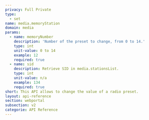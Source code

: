 ```yaml
---
privacy: Full Private
type:
  - set
name: media.memoryStation
domain: media
params:
  - name: memoryNumber
    description: 'Number of the preset to change, from 0 to 14.'
    type: int
    unit-value: 0 to 14
    example: 12
    required: true
  - name: sid
    description: Retrieve SID in media.stationsList.
    type: int
    unit-value: n/a
    example: 134
    required: true
short: This API allows to change the value of a radio preset.
layout: api-reference
section: webportal
subsection: v2
categorie: API Reference
---
```


